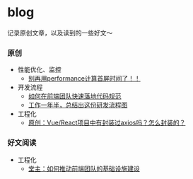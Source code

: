 # blog
记录原创文章，以及读到的一些好文～

### 原创

- 性能优化、监控
  - [别再用performance计算首屏时间了！！](https://github.com/zxyue25/blog/issues/1)
- 开发流程
  - [如何在前端团队快速落地代码规范](https://github.com/zxyue25/blog/issues/5)
  - [工作一年半，总结出这份研发流程图](https://github.com/zxyue25/blog/issues/3)
- 工程化
  - [原创：Vue/React项目中有封装过axios吗？怎么封装的？](https://github.com/zxyue25/blog/issues/6) 
### 好文阅读
- 工程化
  - [堂主：如何推动前端团队的基础设施建设](https://github.com/zxyue25/blog/issues/2)


